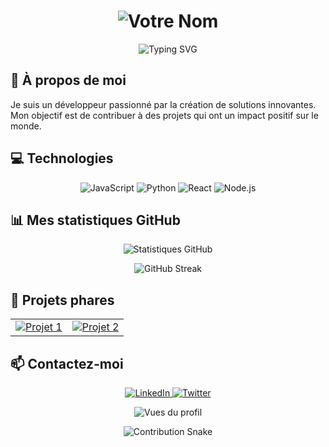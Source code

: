 <h1 align="center">
  <img src="https://raw.githubusercontent.com/votre-nom/votre-nom/main/nom.gif" alt="Votre Nom" />
</h1>

<p align="center">
  <img src="https://readme-typing-svg.herokuapp.com?font=Fira+Code&pause=1000&color=F7F7F7&center=true&vCenter=true&width=435&lines=D%C3%A9veloppeur+Full+Stack;Passionn%C3%A9+d'IA;Toujours+en+qu%C3%AAte+d'apprentissage" alt="Typing SVG" />
</p>

## 🚀 À propos de moi

Je suis un développeur passionné par la création de solutions innovantes. Mon objectif est de contribuer à des projets qui ont un impact positif sur le monde.

## 💻 Technologies

<p align="center">
  <img src="https://img.shields.io/badge/JavaScript-F7DF1E?style=for-the-badge&logo=javascript&logoColor=black" alt="JavaScript" />
  <img src="https://img.shields.io/badge/Python-3776AB?style=for-the-badge&logo=python&logoColor=white" alt="Python" />
  <img src="https://img.shields.io/badge/React-61DAFB?style=for-the-badge&logo=react&logoColor=black" alt="React" />
  <img src="https://img.shields.io/badge/Node.js-339933?style=for-the-badge&logo=node.js&logoColor=white" alt="Node.js" />
</p>

## 📊 Mes statistiques GitHub

<p align="center">
  <img src="https://github-readme-stats.vercel.app/api?username=votre-nom&show_icons=true&theme=radical" alt="Statistiques GitHub" />
</p>

<p align="center">
  <img src="https://github-readme-streak-stats.herokuapp.com/?user=votre-nom&theme=dark" alt="GitHub Streak" />
</p>

## 🌟 Projets phares

<table>
  <tr>
    <td align="center">
      <a href="https://github.com/votre-nom/projet-1">
        <img src="https://github-readme-stats.vercel.app/api/pin/?username=votre-nom&repo=projet-1&theme=dark" alt="Projet 1"/>
      </a>
    </td>
    <td align="center">
      <a href="https://github.com/votre-nom/projet-2">
        <img src="https://github-readme-stats.vercel.app/api/pin/?username=votre-nom&repo=projet-2&theme=dark" alt="Projet 2"/>
      </a>
    </td>
  </tr>
</table>

## 📫 Contactez-moi

<p align="center">
  <a href="https://linkedin.com/in/votre-profil">
    <img src="https://img.shields.io/badge/-LinkedIn-0077B5?style=for-the-badge&logo=linkedin&logoColor=white" alt="LinkedIn" />
  </a>
  <a href="https://twitter.com/votre-profil">
    <img src="https://img.shields.io/badge/-Twitter-1DA1F2?style=for-the-badge&logo=twitter&logoColor=white" alt="Twitter" />
  </a>
</p>

<p align="center">
  <img src="https://komarev.com/ghpvc/?username=votre-nom&color=blueviolet&style=flat-square&label=Vues+du+profil" alt="Vues du profil" />
</p>

<p align="center">
  <img src="https://raw.githubusercontent.com/votre-nom/votre-nom/output/github-contribution-grid-snake.svg" alt="Contribution Snake" />
</p>
